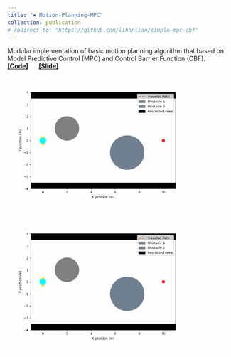 ```yaml
---
title: "▪ Motion-Planning-MPC"
collection: publication
# redirect_to: "https://github.com/lihanlian/simple-mpc-cbf"
---
```

Modular implementation of basic motion planning algorithm that based on Model Predictive Control (MPC) and Control Barrier Function (CBF).<br/> 
<i class="fa-brands fa-github"></i> [**[Code]**](https://github.com/lihanlian/motion-planning-mpc) &nbsp;&nbsp;&nbsp;&nbsp;
<i class="fa-solid fa-file"></i> [**[Slide]**](/files/presentation-motion-planning-mpc.pdf) <br>
<img src='/images/mpc_dc_N25.gif' style='width:420px;'>
<img src='/images/mpc_cbf_N25_gamma0.8.gif' style='width:420px;'>